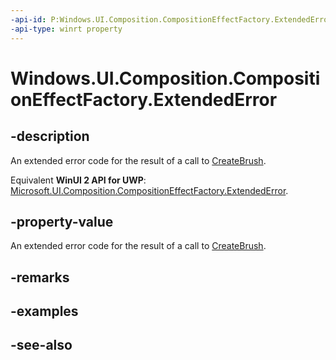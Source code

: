 ```yaml
---
-api-id: P:Windows.UI.Composition.CompositionEffectFactory.ExtendedError
-api-type: winrt property
---
```


<!-- Property syntax
public Windows.Foundation.HResult ExtendedError { get; }
-->

# Windows.UI.Composition.CompositionEffectFactory.ExtendedError

## -description
An extended error code for the result of a call to [CreateBrush](compositioneffectfactory_createbrush_639615316.md).

Equivalent **WinUI 2 API for UWP**: [Microsoft.UI.Composition.CompositionEffectFactory.ExtendedError](/windows/winui/api/microsoft.ui.composition.compositioneffectfactory.extendederror).

## -property-value
An extended error code for the result of a call to [CreateBrush](compositioneffectfactory_createbrush_639615316.md).

## -remarks

## -examples

## -see-also
